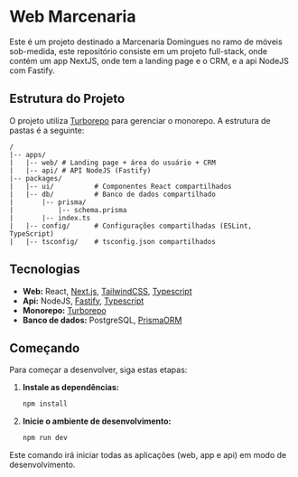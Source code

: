 # Web Marcenaria

Este é um projeto destinado a Marcenaria Domingues no ramo de móveis sob-medida, este repositório consiste em um projeto full-stack, onde contém um app NextJS, onde tem a landing page e o CRM, e a api NodeJS com Fastify.

## Estrutura do Projeto

O projeto utiliza [Turborepo](httpss://turbo.build/repo) para gerenciar o monorepo. A estrutura de pastas é a seguinte:

```
/
|-- apps/
|   |-- web/ # Landing page + área do usuário + CRM
|   |-- api/ # API NodeJS (Fastify)
|-- packages/
|   |-- ui/          # Componentes React compartilhados
|   |-- db/          # Banco de dados compartilhado
|       |-- prisma/
|           |-- schema.prisma
|       |-- index.ts
|   |-- config/      # Configurações compartilhadas (ESLint, TypeScript)
|   |-- tsconfig/    # tsconfig.json compartilhados
```

## Tecnologias

*   **Web:** React, [Next.js](https://nextjs.org/), [TailwindCSS](https://tailwindcss.com/), [Typescript](https://www.typescriptlang.org/)
*   **Api:** NodeJS, [Fastify](https://www.fastify.io/), [Typescript](https://www.typescriptlang.org/)
*   **Monorepo:** [Turborepo](https://turbo.build/repo)
*   **Banco de dados:** PostgreSQL, [PrismaORM](https://www.prisma.io/)

## Começando

Para começar a desenvolver, siga estas etapas:

1.  **Instale as dependências:**

    ```bash
    npm install
    ```

2.  **Inicie o ambiente de desenvolvimento:**

    ```bash
    npm run dev
    ```

Este comando irá iniciar todas as aplicações (web, app e api) em modo de desenvolvimento.
